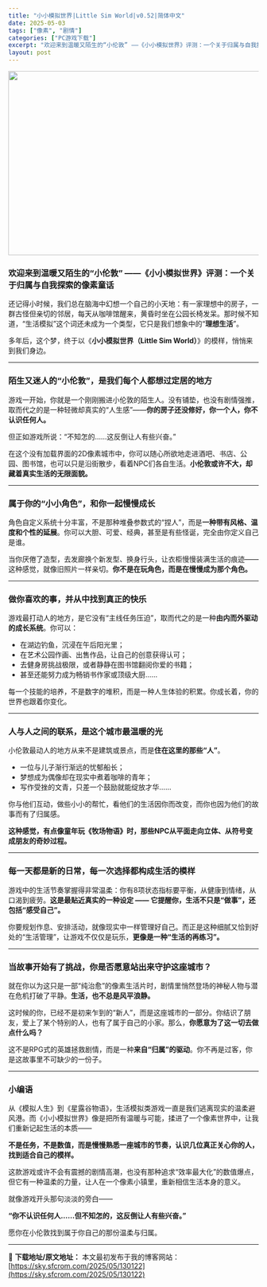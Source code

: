 ```yaml
---
title: "小小模拟世界|Little Sim World|v0.52|简体中文"
date: 2025-05-03
tags: ["像素", "剧情"]
categories: ["PC游戏下载"]
excerpt: "欢迎来到温暖又陌生的“小伦敦” ——《小小模拟世界》评测：一个关于归属与自我探索的像素童话 还记得小时候，我们总在脑海中幻想一个自己的小天地：有一家理想中的房子，一群古怪但亲切的邻居，每天从咖啡馆醒来，黄昏时坐在公园长椅发呆。那时候不知道，“生活模拟”这个词还未成为一个类型，它只是我们想象中的“理想&hellip;"
layout: post
---
```


<img class="aligncenter size-full wp-image-130123" src="https://sky.sfcrom.com/wp-content/uploads/2025/05/2025050306305159.webp" alt="" width="660" height="370" />
<h3 class="" data-start="172" data-end="225"><strong data-start="176" data-end="225">欢迎来到温暖又陌生的“小伦敦” ——《小小模拟世界》评测：一个关于归属与自我探索的像素童话</strong></h3>
<p class="" data-start="227" data-end="339">还记得小时候，我们总在脑海中幻想一个自己的小天地：有一家理想中的房子，一群古怪但亲切的邻居，每天从咖啡馆醒来，黄昏时坐在公园长椅发呆。那时候不知道，“生活模拟”这个词还未成为一个类型，它只是我们想象中的“<strong data-start="329" data-end="337">理想生活</strong>”。</p>
<p class="" data-start="341" data-end="395">多年后，这个梦，终于以《<strong data-start="353" data-end="381">小小模拟世界（Little Sim World）</strong>》的模样，悄悄来到我们身边。</p>


<hr class="" data-start="397" data-end="400" />

<h3 class="" data-start="402" data-end="436"><strong data-start="406" data-end="436">陌生又迷人的“小伦敦”，是我们每个人都想过定居的地方</strong></h3>
<p class="" data-start="438" data-end="521">游戏一开始，你就是一个刚刚搬进小伦敦的陌生人。没有铺垫，也没有剧情强推，取而代之的是一种轻微却真实的“人生感”——<strong data-start="495" data-end="521">你的房子还没修好，你一个人，你不认识任何人。</strong></p>
<p class="" data-start="523" data-end="549">但正如游戏所说：“不知怎的……这反倒让人有些兴奋。”</p>
<p class="" data-start="551" data-end="638">在这个没有加载界面的2D像素城市中，你可以随心所欲地走进酒吧、书店、公园、图书馆，也可以只是沿街散步，看着NPC们各自生活。<strong data-start="613" data-end="638">小伦敦或许不大，却藏着真实生活的无限面貌。</strong></p>


<hr class="" data-start="640" data-end="643" />

<h3 class="" data-start="645" data-end="672"><strong data-start="649" data-end="672">属于你的“小小角色”，和你一起慢慢成长</strong></h3>
<p class="" data-start="674" data-end="754">角色自定义系统十分丰富，不是那种堆叠参数式的“捏人”，而是<strong data-start="703" data-end="722">一种带有风格、温度和个性的延展</strong>。你可以大胆、可爱、经典，甚至是有些怪诞，完全由你定义自己是谁。</p>
<p class="" data-start="756" data-end="831">当你厌倦了造型，去发廊换个新发型、换身行头，让衣柜慢慢装满生活的痕迹——这种感觉，就像旧照片一样亲切。<strong data-start="807" data-end="831">你不是在玩角色，而是在慢慢成为那个角色。</strong></p>


<hr class="" data-start="833" data-end="836" />

<h3 class="" data-start="838" data-end="863"><strong data-start="842" data-end="863">做你喜欢的事，并从中找到真正的快乐</strong></h3>
<p class="" data-start="865" data-end="916">游戏最打动人的地方，是它没有“主线任务压迫”，取而代之的是一种<strong data-start="896" data-end="911">由内而外驱动的成长系统</strong>。你可以：</p>

<ul>
 	<li data-start="920" data-end="935">在湖边钓鱼，沉浸在午后阳光里；</li>
 	<li data-start="938" data-end="962">在艺术公园作画、出售作品，让自己的创意获得认可；</li>
 	<li data-start="965" data-end="990">去健身房挑战极限，或者静静在图书馆翻阅你爱的书籍；</li>
 	<li data-start="993" data-end="1013">甚至还能努力成为畅销书作家或顶级大厨……</li>
</ul>
<p class="" data-start="1015" data-end="1060">每一个技能的培养，不是数字的堆积，而是一种人生体验的积累。你成长着，你的世界也跟着你变化。</p>


<hr class="" data-start="1062" data-end="1065" />

<h3 class="" data-start="1067" data-end="1094"><strong data-start="1071" data-end="1094">人与人之间的联系，是这个城市最温暖的光</strong></h3>
<p class="" data-start="1096" data-end="1132">小伦敦最动人的地方从来不是建筑或景点，而是<strong data-start="1117" data-end="1131">住在这里的那些“人”</strong>。</p>

<ul>
 	<li data-start="1136" data-end="1151">一位与儿子渐行渐远的忧郁船长；</li>
 	<li data-start="1154" data-end="1173">梦想成为偶像却在现实中煮着咖啡的青年；</li>
 	<li data-start="1176" data-end="1198">写作受挫的文青，只差一个鼓励就能绽放才华……</li>
</ul>
<p class="" data-start="1200" data-end="1244">你与他们互动，做些小小的帮忙，看他们的生活因你而改变，而你也因为他们的故事而有了归属感。</p>
<p class="" data-start="1246" data-end="1295"><strong data-start="1246" data-end="1295">这种感觉，有点像童年玩《牧场物语》时，那些NPC从平面走向立体、从符号变成朋友的奇妙过程。</strong></p>


<hr class="" data-start="1297" data-end="1300" />

<h3 class="" data-start="1302" data-end="1333"><strong data-start="1306" data-end="1333">每一天都是新的日常，每一次选择都构成生活的模样</strong></h3>
<p class="" data-start="1335" data-end="1422">游戏中的生活节奏掌握得非常温柔：你有8项状态指标要平衡，从健康到情绪，从口渴到疲劳。<strong data-start="1377" data-end="1422">这是最贴近真实的一种设定 —— 它提醒你，生活不只是“做事”，还包括“感受自己”。</strong></p>
<p class="" data-start="1424" data-end="1497">你要规划作息、安排活动，就像现实中一样管理好自己。而正是这种细腻又恰到好处的“生活管理”，让游戏不仅仅是玩乐，<strong data-start="1479" data-end="1497">更像是一种“生活的再练习”。</strong></p>


<hr class="" data-start="1499" data-end="1502" />

<h3 class="" data-start="1504" data-end="1537"><strong data-start="1508" data-end="1537">当故事开始有了挑战，你是否愿意站出来守护这座城市？</strong></h3>
<p class="" data-start="1539" data-end="1601">就在你以为这只是一部“纯治愈”的像素生活片时，剧情里悄然登场的神秘人物与潜在危机打破了平静。<strong data-start="1585" data-end="1601">生活，也不总是风平浪静。</strong></p>
<p class="" data-start="1603" data-end="1684">这时候的你，已经不是初来乍到的“新人”，而是这座城市的一部分。你结识了朋友，爱上了某个特别的人，也有了属于自己的小家。那么，<strong data-start="1665" data-end="1684">你愿意为了这一切去做点什么吗？</strong></p>
<p class="" data-start="1686" data-end="1741">这不是RPG式的英雄拯救剧情，而是一种<strong data-start="1705" data-end="1718">来自“归属”的驱动</strong>。你不再是过客，你是这故事里不可缺少的一份子。</p>


<hr class="" data-start="1743" data-end="1746" />

<h3 class="" data-start="1748" data-end="1759"><strong data-start="1752" data-end="1759">小编语</strong></h3>
<p class="" data-start="1761" data-end="1845">从《模拟人生》到《星露谷物语》，生活模拟类游戏一直是我们逃离现实的温柔避风港。而《小小模拟世界》像是把所有温暖与可能，揉进了一个像素世界中，让我们重新记起生活的本质——</p>
<p class="" data-start="1847" data-end="1897"><strong data-start="1847" data-end="1897">不是任务，不是数值，而是慢慢熟悉一座城市的节奏，认识几位真正关心你的人，找到适合自己的模样。</strong></p>
<p class="" data-start="1899" data-end="1970">这款游戏或许不会有震撼的剧情高潮，也没有那种追求“效率最大化”的数值爆点，但它有一种温柔的力量，让人在一个像素小镇里，重新相信生活本身的意义。</p>
<p class="" data-start="1972" data-end="1987">就像游戏开头那句淡淡的旁白——</p>
<p class="" data-start="1989" data-end="2020"><strong data-start="1989" data-end="2020">“你不认识任何人……但不知怎的，这反倒让人有些兴奋。”</strong></p>
<p class="" data-start="2022" data-end="2044">愿你在小伦敦找到属于你自己的那份温柔与归属。</p>

---
📖 **下载地址/原文地址：** 本文最初发布于我的博客网站：[https://sky.sfcrom.com/2025/05/130122](https://sky.sfcrom.com/2025/05/130122)
